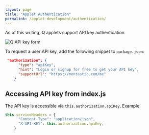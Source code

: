 ```yaml
---
layout: page
title: "Applet Authentication"
permalink: /applet-development/authentication/
---
```


As of this writing, Q applets support API key authentication.


<img src="{{ '../images/apikey.png' }}"
                    alt="Q API key form">

To request a user API key, add the following snippet to `package.json`:

```json
 "authorization": {
      "type": "apiKey",
      "hint": "Login or signup for free to get your API key",
      "supportUrl": "https://montastic.com/me"
    }
```

## Accessing API key from index.js

The API key is accessible via `this.authorization.apiKey`. Example:

```javascript
this.serviceHeaders = {
      "Content-Type": "application/json",
      "X-API-KEY": this.authorization.apiKey,
    }
```
